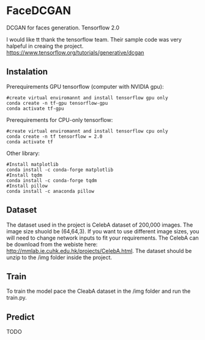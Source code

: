 # FaceDCGAN
 DCGAN for faces generation. Tensorflow 2.0  
   
I would like tt thank the tensorflow team. Their sample code was very halpeful in creaing the project. https://www.tensorflow.org/tutorials/generative/dcgan  
 
## Instalation  
Prerequirements GPU tensorflow (computer with NVIDIA gpu):  
```
#create virtual enviromannt and install tensorflow gpu only
conda create -n tf-gpu tensorflow-gpu
conda activate tf-gpu
```
Prerequirements for CPU-only tensorflow:  
```
#create virtual enviromannt and install tensorflow cpu only
conda create -n tf tensorflow = 2.0
conda activate tf
```
  
Other library:  
```
#Install matplotlib
conda install -c conda-forge matplotlib
#Install tqdm
conda install -c conda-forge tqdm
#Install pillow
conda install -c anaconda pillow
```

## Dataset  
The dataset used in the project is CelebA dataset of 200,000 images. The image size shuold be (64,64,3). If you want to use different image sizes, you will need to change network inputs to fit your requirements. The CelebA can be download from the webiste here: http://mmlab.ie.cuhk.edu.hk/projects/CelebA.html. The dataset should be unzip to the /img folder inside the project.  
  
## Train  
To train the model pace the CleabA dataset in the /img folder and run the train.py.  
  
## Predict  
TODO
